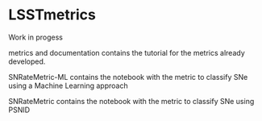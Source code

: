 # LSSTmetrics

Work in progess

metrics and documentation contains the tutorial for the metrics already developed.

SNRateMetric-ML contains the notebook with the metric to classify SNe using a Machine Learning approach

SNRateMetric contains the notebook with the metric to classify SNe using PSNID

